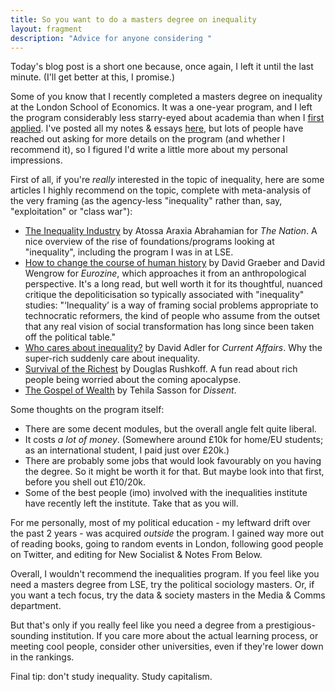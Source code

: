 ```yaml
---
title: So you want to do a masters degree on inequality
layout: fragment
description: "Advice for anyone considering "
---
```


Today's blog post is a short one because, once again, I left it until the last minute. (I'll get better at this, I promise.)

Some of you know that I recently completed a masters degree on inequality at the London School of Economics. It was a one-year program, and I left the program considerably less starry-eyed about academia than when I [first applied](/posts/a-personal-statement). I've posted all my notes & essays [here](/lse), but lots of people have reached out asking for more details on the program (and whether I recommend it), so I figured I'd write a little more about my personal impressions.

First of all, if you're _really_ interested in the topic of inequality, here are some articles I highly recommend on the topic, complete with meta-analysis of the very framing (as the agency-less "inequality" rather than, say, "exploitation" or "class war"):

* [The Inequality Industry](https://www.thenation.com/article/the-inequality-industry/) by Atossa Araxia Abrahamian for _The Nation_. A nice overview of the rise of foundations/programs looking at "inequality", including the program I was in at LSE.
* [How to change the course of human history](https://www.eurozine.com/change-course-human-history/) by David Graeber and David Wengrow for _Eurozine_, which approaches it from an anthropological perspective. It's a long read, but well worth it for its thoughtful, nuanced critique the depoliticisation so typically associated with "inequality" studies: "‘Inequality’ is a way of framing social problems appropriate to technocratic reformers, the kind of people who assume from the outset that any real vision of social transformation has long since been taken off the political table."
* [Who cares about inequality?](https://www.currentaffairs.org/2018/01/who-cares-about-inequality) by David Adler for _Current Affairs_. Why the super-rich suddenly care about inequality.
* [Survival of the Richest](https://medium.com/s/futurehuman/survival-of-the-richest-9ef6cddd0cc1) by Douglas Rushkoff. A fun read about rich people being worried about the coming apocalypse.
* [The Gospel of Wealth](https://www.dissentmagazine.org/online_articles/tim-rogan-moral-economists-critique-capitalism-book-review) by Tehila Sasson for _Dissent_.

Some thoughts on the program itself:

* There are some decent modules, but the overall angle felt quite liberal.
* It costs _a lot of money_. (Somewhere around £10k for home/EU students; as an international student, I paid just over £20k.)
* There are probably some jobs that would look favourably on you having the degree. So it might be worth it for that. But maybe look into that first, before you shell out £10/20k.
* Some of the best people (imo) involved with the inequalities institute have recently left the institute. Take that as you will.

For me personally, most of my political education - my leftward drift over the past 2 years - was acquired _outside_ the program. I gained way more out of reading books, going to random events in London, following good people on Twitter, and editing for New Socialist & Notes From Below.

Overall, I wouldn't recommend the inequalities program. If you feel like you need a masters degree from LSE, try the political sociology masters. Or, if you want a tech focus, try the data & society masters in the Media & Comms department.

But that's only if you really feel like you need a degree from a prestigious-sounding institution. If you care more about the actual learning process, or meeting cool people, consider other universities, even if they're lower down in the rankings.

Final tip: don't study inequality. Study capitalism.
